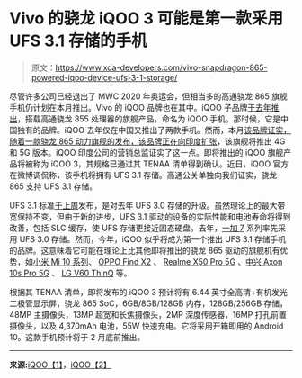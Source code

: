# Vivo 的骁龙 iQOO 3 可能是第一款采用 UFS 3.1 存储的手机

> 原文：<https://www.xda-developers.com/vivo-snapdragon-865-powered-iqoo-device-ufs-3-1-storage/>

尽管许多公司已经退出了 MWC 2020 年奥运会，但相当多的高通骁龙 865 旗舰手机仍计划在本月推出。Vivo 的 iQOO 品牌也在其中。iQOO 子品牌[于去年推出](https://www.xda-developers.com/12gb-ram-smartphones-chinese-oems/)，搭载高通骁龙 855 处理器的旗舰产品，命名为 iQOO 手机。那时候，它是中国独有的品牌。iQOO 去年仅在中国又推出了两款手机。然而，本月[该品牌证实，随着一款骁龙 865 动力旗舰的发布，该品牌正在向印度扩张](https://www.xda-developers.com/vivos-iqoo-brand-may-launch-gaming-smartphone-india/)，该旗舰将推出 4G 和 5G 版本。iQOO 印度公司的营销总监证实了这一点。即将推出的 iQOO 旗舰产品将被称为 iQOO 3，其规格已通过其 TENAA 清单得到确认。近日，iQOO 官方在微博调侃称，该手机将拥有 UFS 3.1 存储。高通公关单独向我们证实，骁龙 865 支持 UFS 3.1 存储。

UFS 3.1 标准[于上周](https://www.xda-developers.com/ufs-3-1-speed-power-efficiency-flash-storage-chips/)发布，是对去年 UFS 3.0 存储的升级。虽然理论上的最大带宽保持不变，但由于新的进步，UFS 3.1 驱动的设备的实际性能和电池寿命将得到改善，包括 SLC 缓存，使 UFS 存储更接近固态硬盘。去年，[一加 7](https://www.xda-developers.com/oneplus-7-review/) 系列率先采用 UFS 3.0 存储。然而，今年，iQOO 似乎将成为第一个推出 UFS 3.1 存储手机的品牌。这意味着它可能在理论上比其他即将推出的骁龙 865 驱动的旗舰机有优势，如[小米 Mi 10 系列](https://www.xda-developers.com/mi-10-teaser-posters-confirm-108mp-quad-cameras-curved-display/)、 [OPPO Find X2](https://www.xda-developers.com/oppo-confirms-find-x2-qhd-120hz-display/) 、 [Realme X50 Pro 5G](https://www.xda-developers.com/realmes-next-flagship-phone-qualcomm-snapdragon-865-could-launch-soon/) 、[中兴 Axon 10s Pro 5G](https://www.xda-developers.com/zte-axon-10s-pro-5g-tenaa-snapdragon-865/) 、 [LG V60 ThinQ](https://www.xda-developers.com/lg-v60-thinq-promo-leak-specs-design/) 等。

根据其 TENAA 清单，即将发布的 iQOO 3 预计将有 6.44 英寸全高清+有机发光二极管显示屏，骁龙 865 SoC，6GB/8GB/128GB 内存，128GB/256GB 存储，48MP 主摄像头，13MP 超宽和长焦摄像头，2MP 深度传感器，16MP 打孔前置摄像头，以及 4,370mAh 电池，55W 快速充电。它将采用开箱即用的 Android 10。这款手机预计将于 2 月底前推出。

* * *

**来源:**[iQOO【1】](https://www.weibo.com/6960161079/IteRSkOxl)，[iQOO【2】](https://www.weibo.com/6960161079/ItFLZsyrT)